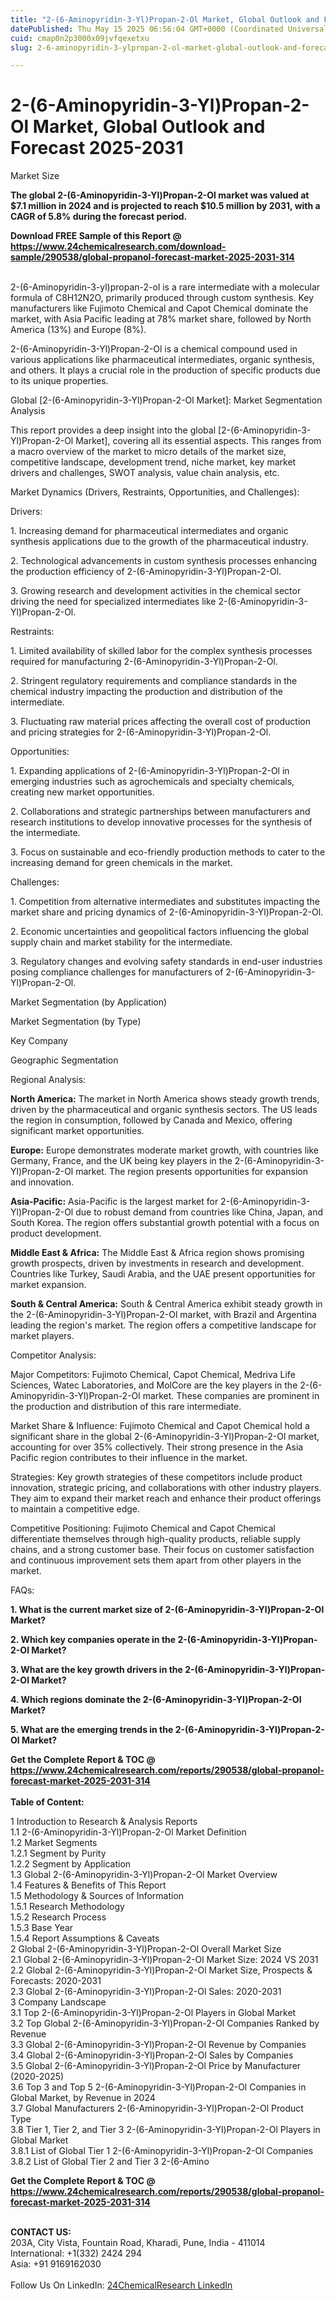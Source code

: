 ```yaml
---
title: "2-(6-Aminopyridin-3-Yl)Propan-2-Ol Market, Global Outlook and Forecast 2025-2031"
datePublished: Thu May 15 2025 06:56:04 GMT+0000 (Coordinated Universal Time)
cuid: cmap0n2p3000x09jvfqexetxu
slug: 2-6-aminopyridin-3-ylpropan-2-ol-market-global-outlook-and-forecast-2025-2031

---
```


# 2-(6-Aminopyridin-3-Yl)Propan-2-Ol Market, Global Outlook and Forecast 2025-2031

<p>Market Size</p><p>
</p><p><strong>The global 2-(6-Aminopyridin-3-Yl)Propan-2-Ol market was valued at $7.1 million in 2024 and is projected to reach $10.5 million by 2031, with a CAGR of 5.8% during the forecast period.</strong></p><div><b>Download FREE Sample of this Report @ 
            <a href="https://www.24chemicalresearch.com/download-sample/290538/global-propanol-forecast-market-2025-2031-314">
            https://www.24chemicalresearch.com/download-sample/290538/global-propanol-forecast-market-2025-2031-314</a></b></div><br><p>
</p><p>2-(6-Aminopyridin-3-yl)propan-2-ol is a rare intermediate with a molecular formula of C8H12N2O, primarily produced through custom synthesis. Key manufacturers like Fujimoto Chemical and Capot Chemical dominate the market, with Asia Pacific leading at 78% market share, followed by North America (13%) and Europe (8%).</p><p>
</p><p>2-(6-Aminopyridin-3-Yl)Propan-2-Ol is a chemical compound used in various applications like pharmaceutical intermediates, organic synthesis, and others. It plays a crucial role in the production of specific products due to its unique properties.</p><p>
Global [2-(6-Aminopyridin-3-Yl)Propan-2-Ol Market]: Market Segmentation Analysis</p><p>
</p><p>This report provides a deep insight into the global [2-(6-Aminopyridin-3-Yl)Propan-2-Ol Market], covering all its essential aspects. This ranges from a macro overview of the market to micro details of the market size, competitive landscape, development trend, niche market, key market drivers and challenges, SWOT analysis, value chain analysis, etc.</p><p>
Market Dynamics (Drivers, Restraints, Opportunities, and Challenges):</p><p>
Drivers:</p><p>
</p><p>1. Increasing demand for pharmaceutical intermediates and organic synthesis applications due to the growth of the pharmaceutical industry.</p><p>
</p><p>2. Technological advancements in custom synthesis processes enhancing the production efficiency of 2-(6-Aminopyridin-3-Yl)Propan-2-Ol.</p><p>
</p><p>3. Growing research and development activities in the chemical sector driving the need for specialized intermediates like 2-(6-Aminopyridin-3-Yl)Propan-2-Ol.</p><p>
Restraints:</p><p>
</p><p>1. Limited availability of skilled labor for the complex synthesis processes required for manufacturing 2-(6-Aminopyridin-3-Yl)Propan-2-Ol.</p><p>
</p><p>2. Stringent regulatory requirements and compliance standards in the chemical industry impacting the production and distribution of the intermediate.</p><p>
</p><p>3. Fluctuating raw material prices affecting the overall cost of production and pricing strategies for 2-(6-Aminopyridin-3-Yl)Propan-2-Ol.</p><p>
Opportunities:</p><p>
</p><p>1. Expanding applications of 2-(6-Aminopyridin-3-Yl)Propan-2-Ol in emerging industries such as agrochemicals and specialty chemicals, creating new market opportunities.</p><p>
</p><p>2. Collaborations and strategic partnerships between manufacturers and research institutions to develop innovative processes for the synthesis of the intermediate.</p><p>
</p><p>3. Focus on sustainable and eco-friendly production methods to cater to the increasing demand for green chemicals in the market.</p><p>
Challenges:</p><p>
</p><p>1. Competition from alternative intermediates and substitutes impacting the market share and pricing dynamics of 2-(6-Aminopyridin-3-Yl)Propan-2-Ol.</p><p>
</p><p>2. Economic uncertainties and geopolitical factors influencing the global supply chain and market stability for the intermediate.</p><p>
</p><p>3. Regulatory changes and evolving safety standards in end-user industries posing compliance challenges for manufacturers of 2-(6-Aminopyridin-3-Yl)Propan-2-Ol.</p><p>
Market Segmentation (by Application)</p><p>
</p><p>
Market Segmentation (by Type)</p><p>
</p><p>
Key Company</p><p>
</p><p>
Geographic Segmentation</p><p>
</p><p>
	</p><p>
Regional Analysis:</p><p>
</p><p><strong>North America:</strong> The market in North America shows steady growth trends, driven by the pharmaceutical and organic synthesis sectors. The US leads the region in consumption, followed by Canada and Mexico, offering significant market opportunities.</p><p>
</p><p><strong>Europe:</strong> Europe demonstrates moderate market growth, with countries like Germany, France, and the UK being key players in the 2-(6-Aminopyridin-3-Yl)Propan-2-Ol market. The region presents opportunities for expansion and innovation.</p><p>
</p><p><strong>Asia-Pacific:</strong> Asia-Pacific is the largest market for 2-(6-Aminopyridin-3-Yl)Propan-2-Ol due to robust demand from countries like China, Japan, and South Korea. The region offers substantial growth potential with a focus on product development.</p><p>
</p><p><strong>Middle East &amp; Africa:</strong> The Middle East &amp; Africa region shows promising growth prospects, driven by investments in research and development. Countries like Turkey, Saudi Arabia, and the UAE present opportunities for market expansion.</p><p>
</p><p><strong>South &amp; Central America:</strong> South &amp; Central America exhibit steady growth in the 2-(6-Aminopyridin-3-Yl)Propan-2-Ol market, with Brazil and Argentina leading the region's market. The region offers a competitive landscape for market players.</p><p>
Competitor Analysis:</p><p>
</p><p></p><p>
Major Competitors:
Fujimoto Chemical, Capot Chemical, Medriva Life Sciences, Watec Laboratories, and MolCore are the key players in the 2-(6-Aminopyridin-3-Yl)Propan-2-Ol market. These companies are prominent in the production and distribution of this rare intermediate.</p><p>
</p><p></p><p>
</p><p></p><p>
Market Share &amp; Influence:
Fujimoto Chemical and Capot Chemical hold a significant share in the global 2-(6-Aminopyridin-3-Yl)Propan-2-Ol market, accounting for over 35% collectively. Their strong presence in the Asia Pacific region contributes to their influence in the market.</p><p>
</p><p></p><p>
</p><p></p><p>
Strategies:
Key growth strategies of these competitors include product innovation, strategic pricing, and collaborations with other industry players. They aim to expand their market reach and enhance their product offerings to maintain a competitive edge.</p><p>
</p><p></p><p>
</p><p></p><p>
Competitive Positioning:
Fujimoto Chemical and Capot Chemical differentiate themselves through high-quality products, reliable supply chains, and a strong customer base. Their focus on customer satisfaction and continuous improvement sets them apart from other players in the market.</p><p>
FAQs:</p><p>
</p><p><strong>1. What is the current market size of 2-(6-Aminopyridin-3-Yl)Propan-2-Ol Market?</strong></p><p>
</p><p>
</p><p><strong>2. Which key companies operate in the 2-(6-Aminopyridin-3-Yl)Propan-2-Ol Market?</strong></p><p>
</p><p>
</p><p><strong>3. What are the key growth drivers in the 2-(6-Aminopyridin-3-Yl)Propan-2-Ol Market?</strong></p><p>
</p><p>
</p><p><strong>4. Which regions dominate the 2-(6-Aminopyridin-3-Yl)Propan-2-Ol Market?</strong></p><p>
</p><p>
</p><p><strong>5. What are the emerging trends in the 2-(6-Aminopyridin-3-Yl)Propan-2-Ol Market?</strong></p><p>
</p>

<div><b>Get the Complete Report & TOC @ 
            <a href="https://www.24chemicalresearch.com/reports/290538/global-propanol-forecast-market-2025-2031-314">
            https://www.24chemicalresearch.com/reports/290538/global-propanol-forecast-market-2025-2031-314</a></b></div><br>
            <b>Table of Content:</b><p>1 Introduction to Research & Analysis Reports<br />
 1.1 2-(6-Aminopyridin-3-Yl)Propan-2-Ol Market Definition<br />
 1.2 Market Segments<br />
 1.2.1 Segment by Purity<br />
 1.2.2 Segment by Application<br />
 1.3 Global 2-(6-Aminopyridin-3-Yl)Propan-2-Ol Market Overview<br />
 1.4 Features & Benefits of This Report<br />
 1.5 Methodology & Sources of Information<br />
 1.5.1 Research Methodology<br />
 1.5.2 Research Process<br />
 1.5.3 Base Year<br />
 1.5.4 Report Assumptions & Caveats<br />
2 Global 2-(6-Aminopyridin-3-Yl)Propan-2-Ol Overall Market Size<br />
 2.1 Global 2-(6-Aminopyridin-3-Yl)Propan-2-Ol Market Size: 2024 VS 2031<br />
 2.2 Global 2-(6-Aminopyridin-3-Yl)Propan-2-Ol Market Size, Prospects & Forecasts: 2020-2031<br />
 2.3 Global 2-(6-Aminopyridin-3-Yl)Propan-2-Ol Sales: 2020-2031<br />
3 Company Landscape<br />
 3.1 Top 2-(6-Aminopyridin-3-Yl)Propan-2-Ol Players in Global Market<br />
 3.2 Top Global 2-(6-Aminopyridin-3-Yl)Propan-2-Ol Companies Ranked by Revenue<br />
 3.3 Global 2-(6-Aminopyridin-3-Yl)Propan-2-Ol Revenue by Companies<br />
 3.4 Global 2-(6-Aminopyridin-3-Yl)Propan-2-Ol Sales by Companies<br />
 3.5 Global 2-(6-Aminopyridin-3-Yl)Propan-2-Ol Price by Manufacturer (2020-2025)<br />
 3.6 Top 3 and Top 5 2-(6-Aminopyridin-3-Yl)Propan-2-Ol Companies in Global Market, by Revenue in 2024<br />
 3.7 Global Manufacturers 2-(6-Aminopyridin-3-Yl)Propan-2-Ol Product Type<br />
 3.8 Tier 1, Tier 2, and Tier 3 2-(6-Aminopyridin-3-Yl)Propan-2-Ol Players in Global Market<br />
 3.8.1 List of Global Tier 1 2-(6-Aminopyridin-3-Yl)Propan-2-Ol Companies<br />
 3.8.2 List of Global Tier 2 and Tier 3 2-(6-Amino</p>

<div><b>Get the Complete Report & TOC @ 
            <a href="https://www.24chemicalresearch.com/reports/290538/global-propanol-forecast-market-2025-2031-314">
            https://www.24chemicalresearch.com/reports/290538/global-propanol-forecast-market-2025-2031-314</a></b></div><br>

<b>CONTACT US:</b><br>
            203A, City Vista, Fountain Road, Kharadi, Pune, India - 411014<br>
            International: +1(332) 2424 294<br>
            Asia: +91 9169162030 <br><br>
            Follow Us On LinkedIn: <a href="https://www.linkedin.com/company/24chemicalresearch/">24ChemicalResearch LinkedIn</a>